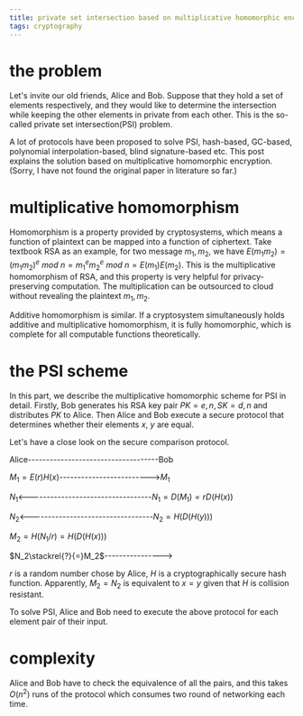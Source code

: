 ```yaml
---
title: private set intersection based on multiplicative homomorphic encryption
tags: cryptography
---
```


# the problem

Let's invite our old friends, Alice and Bob. Suppose that they hold a set of elements respectively, and they would like to determine the intersection while keeping the other elements in private from each other. This is the so-called private set intersection(PSI) problem.

A lot of protocols have been proposed to solve PSI, hash-based, GC-based, polynomial interpolation-based, blind signature-based etc. This post explains the solution based on multiplicative homomorphic encryption. (Sorry, I have not found the original paper in literature so far.)

# multiplicative homomorphism

Homomorphism is a property provided by cryptosystems, which means a function of plaintext can be mapped into a function of ciphertext. Take textbook RSA as an example, for two message $m_1, m_2$, we have $E(m_1m_2) = (m_1m_2)^e\ mod\ n = m_1^em_2^e\ mod\ n =E(m_1)E(m_2)$. This is the multiplicative homomorphism of RSA, and this property is very helpful for privacy-preserving computation. The multiplication can be outsourced to cloud without revealing the plaintext $m_1, m_2$.

Additive homomorphism is similar. If a cryptosystem simultaneously holds additive and multiplicative homomorphism, it is fully homomorphic, which is complete for all computable functions theoretically.

# the PSI scheme

In this part, we describe the multiplicative homomorphic scheme for PSI in detail. Firstly, Bob generates his RSA key pair $PK={e,n}, SK={d,n}$ and distributes $PK$ to Alice. Then Alice and Bob execute a secure protocol that determines whether their elements $x$, $y$ are equal.

Let's have a close look on the secure comparison protocol.

Alice------------------------------------Bob

$M_1=E(r)H(x)$------------------------->$M_1$

$N_1$<----------------------------------$N_1=D(M_1)=rD(H(x))$

$N_2$<----------------------------------$N_2=H(D(H(y)))$

$M_2=H(N_1/r)=H(D(H(x)))$

$N_2\stackrel{?}{=}M_2$---------------->

$r$ is a random number chose by Alice, $H$ is a cryptographically secure hash function. Apparently, $M_2=N_2$ is equivalent to $x=y$ given that $H$ is collision resistant.

To solve PSI, Alice and Bob need to execute the above protocol for each element pair of their input.

# complexity 

Alice and Bob have to check the equivalence of all the pairs, and this takes $O(n^2)$ runs of the protocol which consumes two round of networking each time.
